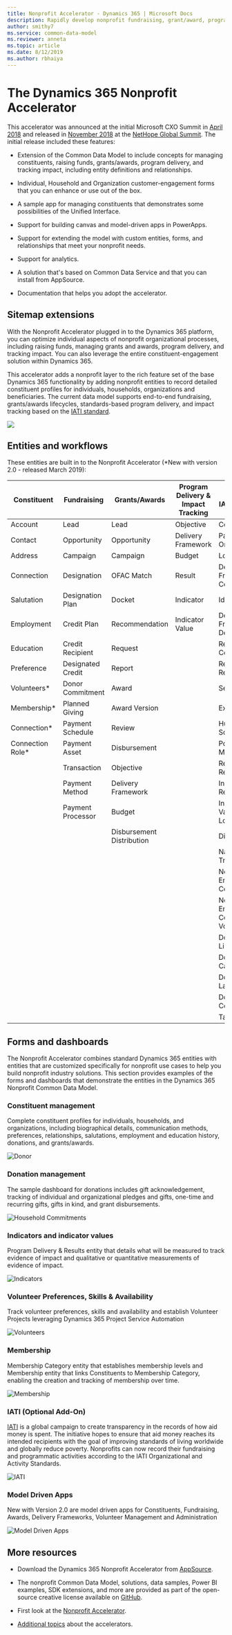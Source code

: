 ```yaml
---
title: Nonprofit Accelerator - Dynamics 365 | Microsoft Docs
description: Rapidly develop nonprofit fundraising, grant/award, program delivery, and impact-tracking solutions by using nonprofit entities in the Dynamics 365 Nonprofit Accelerator. 
author: smithy7
ms.service: common-data-model
ms.reviewer: anneta
ms.topic: article
ms.date: 8/12/2019
ms.author: rbhaiya
---
```


# The Dynamics 365 Nonprofit Accelerator

This accelerator was announced at the initial Microsoft CXO Summit in [April 2018](https://blogs.microsoft.com/on-the-issues/2018/04/20/new-solutions-to-help-nonprofits-drive-impact) and released in [November 2018](https://blogs.microsoft.com/on-the-issues/2018/11/08/new-dynamics-365-nonprofit-accelerator-supports-organizations-with-end-to-end-solutions)
at the [NetHope Global Summit](https://youtu.be/eV4N0mK0-so?t=2169). The initial release included these features:

- Extension of the Common Data Model to include concepts for managing constituents, raising funds, grants/awards, program delivery, and tracking impact, including entity definitions and relationships.

- Individual, Household and Organization customer-engagement forms that you
    can enhance or use out of the box.

- A sample app for managing constituents that demonstrates some possibilities of
    the Unified Interface.

- Support for building canvas and model-driven apps in PowerApps.

- Support for extending the model with custom entities, forms, and
    relationships that meet your nonprofit needs.

- Support for analytics.

- A solution that's based on Common Data Service and that you can install from AppSource.

- Documentation that helps you adopt the accelerator.

## Sitemap extensions

With the Nonprofit Accelerator plugged in to the Dynamics 365 platform, you can optimize individual aspects of nonprofit organizational processes, including raising funds, managing grants and awards, program delivery, and tracking impact. You can also leverage the entire constituent-engagement solution within Dynamics 365.

This accelerator adds a nonprofit layer to the rich feature set of the base Dynamics 365 functionality by adding nonprofit entities to record detailed constituent profiles for individuals, households, organizations and beneficiaries. The current data model supports end-to-end fundraising, grants/awards lifecycles, standards-based program delivery, and impact tracking based on the [IATI
standard](https://iatistandard.org/en/).

![](media/NFP-SitemapV1.png)

## Entities and workflows

These entities are built in to the Nonprofit Accelerator (*New with version 2.0 - released March 2019):

| **Constituent**  | **Fundraising**   | **Grants/Awards**         | **Program Delivery & Impact Tracking** | **Optional IATI Add-On**         |
|------------------|-------------------|---------------------------|----------------------------------------|----------------------------------|
| Account          | Lead              | Lead                      | Objective                              | Condition                        |
| Contact          | Opportunity       | Opportunity               | Delivery Framework                     | Participating Org                |
| Address          | Campaign          | Campaign                  | Budget                                 | Location                         |
| Connection       | Designation       | OFAC Match                | Result                                 | Delivery Framework Contact       |
| Salutation       | Designation Plan  | Docket                    | Indicator                              | Identifier                       |
| Employment       | Credit Plan       | Recommendation            | Indicator Value                        | Delivery Framework Description   |
| Education        | Credit Recipient  | Request                   |                                        | Recipient Country                |
| Preference       | Designated Credit | Report                    |                                        | Recipient Region                 |
| Volunteers*      | Donor Commitment  | Award                     |                                        | Sector                           |
| Membership*      | Planned Giving    | Award Version             |                                        | Expenditure                      |
| Connection*      | Payment Schedule  | Review                    |                                        | Humanitarian Scope               |
| Connection Role* | Payment Asset     | Disbursement              |                                        | Policy Marker                    |
|                  | Transaction       | Objective                 |                                        | Result Reference                 |
|                  | Payment Method    | Delivery Framework        |                                        | Indicator Reference              |
|                  | Payment Processor | Budget                    |                                        | Indicator Value Location         |
|                  |                   | Disbursement Distribution |                                        | Dimension                        |
|                  |                   |                           |                                        | Narrative Translation            |
|                  |                   |                           |                                        | Non-Embedded Codelist            |
|                  |                   |                           |                                        | Non-Embedded Codelist Vocabulary |
|                  |                   |                           |                                        | Document Link                    |
|                  |                   |                           |                                        | Document Category                |
|                  |                   |                           |                                        | Document Language                |
|                  |                   |                           |                                        | Document Country                 |
|                  |                   |                           |                                        | Tag                              |


## Forms and dashboards

The Nonprofit Accelerator combines standard Dynamics 365 entities with entities that are customized specifically for nonprofit use cases to help you build nonprofit industry solutions. This section provides examples of the forms and dashboards that demonstrate the entities in the Dynamics 365 Nonprofit Common Data Model.

### Constituent management

Complete constituent profiles for individuals, households, and organizations, including biographical details, communication methods, preferences, relationships, salutations, employment and education history, donations, and grants/awards.

![Donor](media/nfp-constituent-mgmt4.png)

### Donation management

The sample dashboard for donations includes gift acknowledgement, tracking of individual and organizational pledges and gifts, one-time and recurring gifts, gifts in kind, and grant disbursements.

![Household Commitments](media/nfp-households-dashboard4.png)

### Indicators and indicator values

Program Delivery & Results entity that details what will be measured to track evidence of impact and qualitative or quantitative measurements of evidence of impact.

![Indicators](media/nfp-indicators_4.png)

### Volunteer Preferences, Skills & Availability

Track volunteer preferences, skills and availability and establish Volunteer Projects leveraging Dynamics 365 Project Service Automation

![Volunteers](media/NFP-Volunteers.png)

### Membership

Membership Category entity that establishes membership levels and Membership entity that links Constituents to Membership Category, enabling the creation and tracking of membership over time. 

![Membership](media/NFP-Membership.png)

### IATI (Optional Add-On)

[IATI](https://iatistandard.org/en/) is a global campaign to create transparency in the records of how aid money is spent. The initiative hopes to ensure that aid money reaches its intended recipients with the goal of improving standards of living worldwide and globally reduce poverty.  Nonprofits can now record their fundraising and programmatic activities according to the IATI Organizational and Activity Standards.    

![IATI](media/NFP-IATI.png)

### Model Driven Apps

New with Version 2.0 are model driven apps for Constituents, Fundraising, Awards, Delivery Frameworks, Volunteer Management and Administration    

![Model Driven Apps](media/nfp-ModelDrivenApps.png)

## More resources

- Download the Dynamics 365 Nonprofit Accelerator from
    [AppSource](https://appsource.microsoft.com/product/dynamics-365/msnfp.msftnonprofitcommondatamodel?src=office&tab=Overview).

- The nonprofit Common Data Model, solutions, data samples, Power BI examples,
    SDK extensions, and more are provided as part of the open-source creative
    license available on
    [GitHub](https://github.com/Microsoft/Industry-Accelerator-Nonprofit).

- First look at the [Nonprofit
    Accelerator](https://community.dynamics.com/365/b/dynamics365isvsuccess/archive/2018/11/08/a-first-look-at-the-dynamics-365-nonprofit-accelerator).

- [Additional
    topics](https://community.dynamics.com/365/b/dynamics365isvsuccess/archive/2018/08/01/dynamics-365-brings-industry-focus-through-the-microsoft-power-platform-and-solution-accelerators) about the accelerators.
